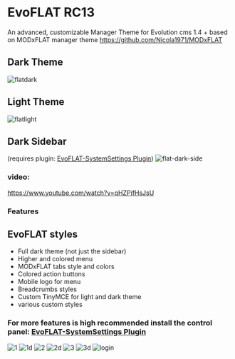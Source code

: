 # EvoFLAT RC13
An advanced, customizable Manager Theme for Evolution cms 1.4 +
based on MODxFLAT manager theme https://github.com/Nicola1971/MODxFLAT
## Dark Theme
![flatdark](https://user-images.githubusercontent.com/7342798/32993584-a70110cc-cd5a-11e7-9881-8471508d8cc9.png)

## Light Theme
![flatlight](https://user-images.githubusercontent.com/7342798/32993585-a71bd9ac-cd5a-11e7-859e-0a9108998d52.png)

## Dark Sidebar
(requires plugin: [EvoFLAT-SystemSettings Plugin](https://github.com/Nicola1971/EvoFLAT-SystemSettings))
![flat-dark-side](https://user-images.githubusercontent.com/7342798/33321657-bd4d920e-d446-11e7-9221-6d6bd7ae531c.png)

### video:
https://www.youtube.com/watch?v=qHZPifHsJsU

### Features 

## EvoFLAT styles

- Full dark theme (not just the sidebar)
- Higher and colored menu
- MODxFLAT tabs style and colors
- Colored action buttons 
- Mobile logo for menu
- Breadcrumbs styles
- Custom TinyMCE for light and dark theme
- various custom styles 

### For more features is high recommended install the control panel: [EvoFLAT-SystemSettings Plugin](https://github.com/Nicola1971/EvoFLAT-SystemSettings)
![1](https://user-images.githubusercontent.com/7342798/32146859-0ab25870-bcde-11e7-8002-f8ed90d13f07.png)
![1d](https://user-images.githubusercontent.com/7342798/32146862-0c68c3e8-bcde-11e7-9bc6-37828c815bfe.png)
![2](https://user-images.githubusercontent.com/7342798/32146863-0e2da96e-bcde-11e7-8e18-1f13716febc3.png)
![2d](https://user-images.githubusercontent.com/7342798/32146864-0fe6bc78-bcde-11e7-91ba-94bc31d822f6.png)
![3](https://user-images.githubusercontent.com/7342798/32146866-11ba30b6-bcde-11e7-9c16-14fff3a192d5.png)
![3d](https://user-images.githubusercontent.com/7342798/32146867-1370f1c4-bcde-11e7-9810-910f90185efc.png)
![login](https://user-images.githubusercontent.com/7342798/32628272-91e37cf6-c595-11e7-8685-3712a9c41ab1.png)

